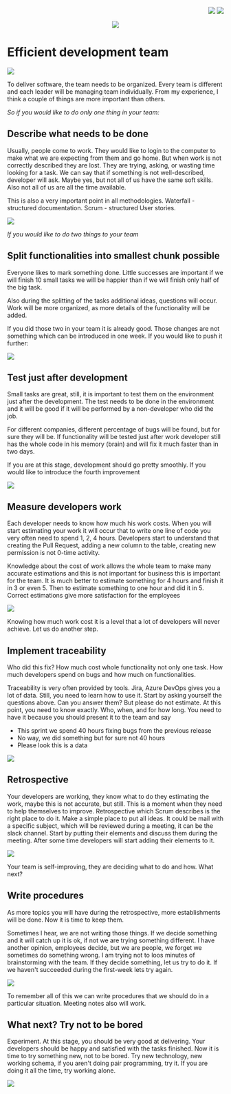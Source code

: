 
<!--Category:Article--> 
 <p align="right">
    <a href="http://productivitytools.tech/send-rocket-into-space-in-parts-how-to-estimate-large-projects/"><img src="Images/Header/ProductivityTools_green_40px_2.png" /><a> 
    <a href="https://github.com/pwujczyk/ProductivityTools.Articles"><img src="Images/Header/Github_border_40px.png" /></a>
</p>
<p align="center">
    <a href="http://productivitytools.tech/">
        <img src='Images/Header/LogoTitle_green_500px.png' />
    </a>
</p>

# Efficient development team

<!--og-image-->
![](Images/WideScreen.png)

To deliver software, the team needs to be organized. Every team is different and each leader will be managing team individually. From my experience, I think a couple of things are more important than others.

*So if you would like to do only one thing in your team:*

## Describe what needs to be done

Usually, people come to work. They would like to login to the computer to make what we are expecting from them and go home. But when work is not correctly described they are lost. They are trying, asking, or wasting time looking for a task. We can say that if something is not well-described, developer will ask. Maybe yes, but not all of us have the same soft skills. Also not all of us are all the time available.

This is also a very important point in all methodologies. Waterfall - structured documentation. Scrum - structured User stories.

![](Images/Explain.jpg)

*If you would like to do two things to your team*

## Split functionalities into smallest chunk possible

Everyone likes to mark something done. Little successes are important if we will finish 10 small tasks we will be happier than if we will finish only half of the big task. 

Also during the splitting of the tasks additional ideas, questions will occur. Work will be more organized, as more details of the functionality will be added.

If you did those two in your team it is already good. Those changes are not something which can be introduced in one week. If you would like to push it further:


![](Images/Scissors.jpg)


## Test just after development

Small tasks are great, still, it is important to test them on the environment just after the development. The test needs to be done in the environment and it will be good if it will be performed by a non-developer who did the job. 

For different companies, different percentage of bugs will be found, but for sure they will be. If functionality will be tested just after work developer still has the whole code in his memory (brain) and will fix it much faster than in two days.

If you are at this stage, development should go pretty smoothly. If you would like to introduce the fourth improvement

![](Images/VAR.jpg)


## Measure developers work

Each developer needs to know how much his work costs. When you will start estimating your work it will occur that to write one line of code you very often need to spend 1, 2, 4 hours. Developers start to understand that creating the Pull Request, adding a new column to the table, creating new permission is not 0-time activity. 

Knowledge about the cost of work allows the whole team to make many accurate estimations and this is not important for business this is important for the team. It is much better to estimate something for 4 hours and finish it in 3 or even 5. Then to estimate something to one hour and did it in 5. Correct estimations give more satisfaction for the employees

![](Images/Bolt.jpg)

Knowing how much work cost it is a level that a lot of developers will never achieve. Let us do another step.

## Implement traceability

Who did this fix? How much cost whole functionality not only one task. How much developers spend on bugs and how much on functionalities. 

Traceability is very often provided by tools. Jira, Azure DevOps gives you a lot of data. Still, you need to learn how to use it. Start by asking yourself the questions above. Can you answer them? But please do not estimate. At this point, you need to know exactly. Who, when, and for how long. You need to have it because you should present it to the team and say
- This sprint we spend 40 hours fixing bugs from the previous release
- No way, we did something but for sure not 40 hours
- Please look this is a data

![](Images/Snow.jpg)

## Retrospective

Your developers are working, they know what to do they estimating the work, maybe this is not accurate, but still. This is a moment when they need to help themselves to improve. Retrospective which Scrum describes is the right place to do it. Make a simple place to put all ideas. It could be mail with a specific subject, which will be reviewed during a meeting, it can be the slack channel. Start by putting their elements and discuss them during the meeting. After some time developers will start adding their elements to it. 

![](Images/BackToTheFuture.jpg)

Your team is self-improving, they are deciding what to do and how. What next?

## Write procedures

As more topics you will have during the retrospective, more establishments will be done. Now it is time to keep them. 

Sometimes I hear, we are not writing those things. If we decide something and it will catch up it is ok, if not we are trying something different. I have another opinion, employees decide, but we are people, we forget we sometimes do something wrong. I am trying not to loos minutes of brainstorming with the team. If they decide something, let us try to do it. If we haven't succeeded during the first-week lets try again. 

![](Images/Doctor.jpg)

To remember all of this we can write procedures that we should do in a particular situation. Meeting notes also will work. 

## What next? Try not to be bored

Experiment. At this stage, you should be very good at delivering. Your developers should be happy and satisfied with the tasks finished. Now it is time to try something new, not to be bored. Try new technology, new working schema, if you aren't doing pair programming, try it. If you are doing it all the time, try working alone. 

![](Images/BunjeeJump.jpg)
